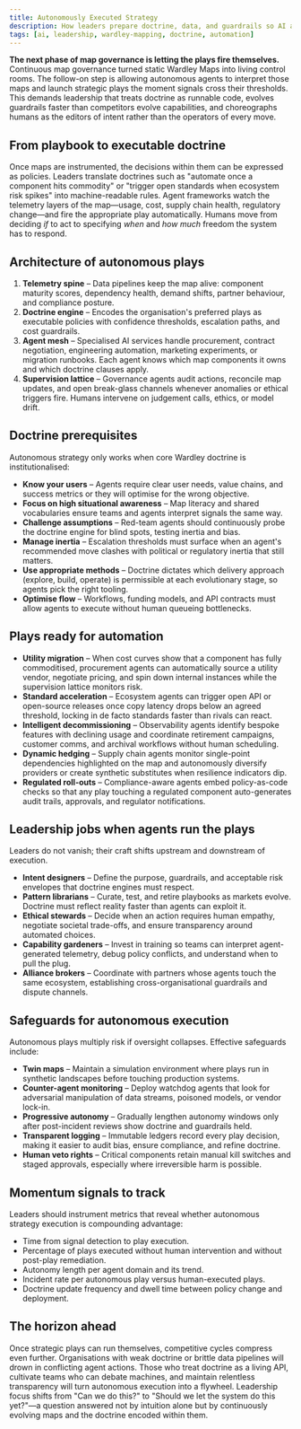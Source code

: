 ```yaml
---
title: Autonomously Executed Strategy
description: How leaders prepare doctrine, data, and guardrails so AI agents can deploy Wardley plays without waiting for human hands.
tags: [ai, leadership, wardley-mapping, doctrine, automation]
---
```


**The next phase of map governance is letting the plays fire themselves.** Continuous map governance turned static Wardley Maps into living control rooms. The follow-on step is allowing autonomous agents to interpret those maps and launch strategic plays the moment signals cross their thresholds. This demands leadership that treats doctrine as runnable code, evolves guardrails faster than competitors evolve capabilities, and choreographs humans as the editors of intent rather than the operators of every move.

## From playbook to executable doctrine

Once maps are instrumented, the decisions within them can be expressed as policies. Leaders translate doctrines such as "automate once a component hits commodity" or "trigger open standards when ecosystem risk spikes" into machine-readable rules. Agent frameworks watch the telemetry layers of the map—usage, cost, supply chain health, regulatory change—and fire the appropriate play automatically. Humans move from deciding *if* to act to specifying *when* and *how much* freedom the system has to respond.

## Architecture of autonomous plays

1. **Telemetry spine** – Data pipelines keep the map alive: component maturity scores, dependency health, demand shifts, partner behaviour, and compliance posture.
2. **Doctrine engine** – Encodes the organisation's preferred plays as executable policies with confidence thresholds, escalation paths, and cost guardrails.
3. **Agent mesh** – Specialised AI services handle procurement, contract negotiation, engineering automation, marketing experiments, or migration runbooks. Each agent knows which map components it owns and which doctrine clauses apply.
4. **Supervision lattice** – Governance agents audit actions, reconcile map updates, and open break-glass channels whenever anomalies or ethical triggers fire. Humans intervene on judgement calls, ethics, or model drift.

## Doctrine prerequisites

Autonomous strategy only works when core Wardley doctrine is institutionalised:

- **Know your users** – Agents require clear user needs, value chains, and success metrics or they will optimise for the wrong objective.
- **Focus on high situational awareness** – Map literacy and shared vocabularies ensure teams and agents interpret signals the same way.
- **Challenge assumptions** – Red-team agents should continuously probe the doctrine engine for blind spots, testing inertia and bias.
- **Manage inertia** – Escalation thresholds must surface when an agent's recommended move clashes with political or regulatory inertia that still matters.
- **Use appropriate methods** – Doctrine dictates which delivery approach (explore, build, operate) is permissible at each evolutionary stage, so agents pick the right tooling.
- **Optimise flow** – Workflows, funding models, and API contracts must allow agents to execute without human queueing bottlenecks.

## Plays ready for automation

- **Utility migration** – When cost curves show that a component has fully commoditised, procurement agents can automatically source a utility vendor, negotiate pricing, and spin down internal instances while the supervision lattice monitors risk.
- **Standard acceleration** – Ecosystem agents can trigger open API or open-source releases once copy latency drops below an agreed threshold, locking in de facto standards faster than rivals can react.
- **Intelligent decommissioning** – Observability agents identify bespoke features with declining usage and coordinate retirement campaigns, customer comms, and archival workflows without human scheduling.
- **Dynamic hedging** – Supply chain agents monitor single-point dependencies highlighted on the map and autonomously diversify providers or create synthetic substitutes when resilience indicators dip.
- **Regulated roll-outs** – Compliance-aware agents embed policy-as-code checks so that any play touching a regulated component auto-generates audit trails, approvals, and regulator notifications.

## Leadership jobs when agents run the plays

Leaders do not vanish; their craft shifts upstream and downstream of execution.

- **Intent designers** – Define the purpose, guardrails, and acceptable risk envelopes that doctrine engines must respect.
- **Pattern librarians** – Curate, test, and retire playbooks as markets evolve. Doctrine must reflect reality faster than agents can exploit it.
- **Ethical stewards** – Decide when an action requires human empathy, negotiate societal trade-offs, and ensure transparency around automated choices.
- **Capability gardeners** – Invest in training so teams can interpret agent-generated telemetry, debug policy conflicts, and understand when to pull the plug.
- **Alliance brokers** – Coordinate with partners whose agents touch the same ecosystem, establishing cross-organisational guardrails and dispute channels.

## Safeguards for autonomous execution

Autonomous plays multiply risk if oversight collapses. Effective safeguards include:

- **Twin maps** – Maintain a simulation environment where plays run in synthetic landscapes before touching production systems.
- **Counter-agent monitoring** – Deploy watchdog agents that look for adversarial manipulation of data streams, poisoned models, or vendor lock-in.
- **Progressive autonomy** – Gradually lengthen autonomy windows only after post-incident reviews show doctrine and guardrails held.
- **Transparent logging** – Immutable ledgers record every play decision, making it easier to audit bias, ensure compliance, and refine doctrine.
- **Human veto rights** – Critical components retain manual kill switches and staged approvals, especially where irreversible harm is possible.

## Momentum signals to track

Leaders should instrument metrics that reveal whether autonomous strategy execution is compounding advantage:

- Time from signal detection to play execution.
- Percentage of plays executed without human intervention and without post-play remediation.
- Autonomy length per agent domain and its trend.
- Incident rate per autonomous play versus human-executed plays.
- Doctrine update frequency and dwell time between policy change and deployment.

## The horizon ahead

Once strategic plays can run themselves, competitive cycles compress even further. Organisations with weak doctrine or brittle data pipelines will drown in conflicting agent actions. Those who treat doctrine as a living API, cultivate teams who can debate machines, and maintain relentless transparency will turn autonomous execution into a flywheel. Leadership focus shifts from "Can we do this?" to "Should we let the system do this yet?"—a question answered not by intuition alone but by continuously evolving maps and the doctrine encoded within them.
